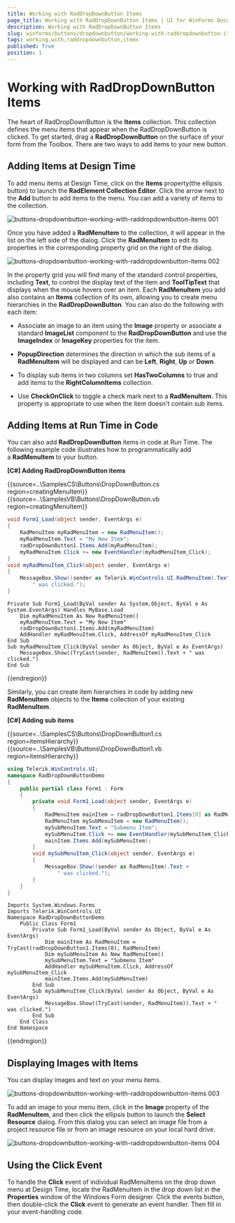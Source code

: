 ```yaml
---
title: Working with RadDropDownButton Items
page_title: Working with RadDropDownButton Items | UI for WinForms Documentation
description: Working with RadDropDownButton Items
slug: winforms/buttons/dropdownbutton/working-with-raddropdownbutton-items
tags: working,with,raddropdownbutton,items
published: True
position: 1
---
```


# Working with RadDropDownButton Items

The heart of RadDropDownButton is the __Items__ collection. This collection defines the menu items that appear when the RadDropDownButton is clicked. To get started, drag a __RadDropDownButton__ on the surface of your form from the Toolbox. There are two ways to add items to your new button.

## Adding Items at Design Time 

To add menu items at Design Time, click on the __Items__ property(the ellipsis button) to launch the __RadElement Collection Editor__. Click the arrow next to the __Add__ button to add items to the menu. You can add a variety of items to the collection.

![buttons-dropdownbutton-working-with-raddropdownbutton-items 001](images/buttons-dropdownbutton-working-with-raddropdownbutton-items001.png)

Once you have added a __RadMenuItem__ to the collection, it will appear in the list on the left side of the dialog. Click the __RadMenuItem__ to edit its properties in the corresponding property grid on the right of the dialog.

![buttons-dropdownbutton-working-with-raddropdownbutton-items 002](images/buttons-dropdownbutton-working-with-raddropdownbutton-items002.png)

In the property grid you will find many of the standard control properties, including __Text__, to control the display text of the item and __ToolTipText__ that displays when the mouse hovers over an item. Each __RadMenuItem__ you add also contains an __Items__ collection of its own, allowing you to create menu hierarchies in the __RadDropDownButton__. You can also do the following with each item:

* Associate an image to an item using the __Image__ property or associate a standard __ImageList__ component to the __RadDropDownButton__ and use the __ImageIndex__ or __ImageKey__ properties for the item. 

* __PopupDirection__ determines the direction in which the sub items of a __RadMenuItem__ will be displayed and can be __Left__, __Right__, __Up__ or __Down__.

* To display sub items in two columns set __HasTwoColumns__ to true and add items to the __RightColumnItems__ collection.

* Use __CheckOnClick__ to toggle a check mark next to a __RadMenuItem__. This property is appropriate to use when the item doesn't contain sub items.

## Adding Items at Run Time in Code

You can also add __RadDropDownButton__ items in code at Run Time. The following example code illustrates how to programmatically add a __RadMenuItem__ to your button.

__[C#] Adding RadDropDownButton items__


{{source=..\SamplesCS\Buttons\DropDownButton.cs region=creatingMenuItem}} 
{{source=..\SamplesVB\Buttons\DropDownButton.vb region=creatingMenuItem}} 

````C#
void Form1_Load(object sender, EventArgs e)
{
    RadMenuItem myRadMenuItem = new RadMenuItem();
    myRadMenuItem.Text = "My New Item";
    radDropDownButton1.Items.Add(myRadMenuItem);
    myRadMenuItem.Click += new EventHandler(myRadMenuItem_Click);
}
void myRadMenuItem_Click(object sender, EventArgs e)
{
    MessageBox.Show((sender as Telerik.WinControls.UI.RadMenuItem).Text +
        " was clicked.");
}

````
````VB.NET
Private Sub Form1_Load(ByVal sender As System.Object, ByVal e As System.EventArgs) Handles MyBase.Load
    Dim myRadMenuItem As New RadMenuItem()
    myRadMenuItem.Text = "My New Item"
    radDropDownButton1.Items.Add(myRadMenuItem)
    AddHandler myRadMenuItem.Click, AddressOf myRadMenuItem_Click
End Sub
Sub myRadMenuItem_Click(ByVal sender As Object, ByVal e As EventArgs)
    MessageBox.Show((TryCast(sender, RadMenuItem)).Text + " was clicked.")
End Sub

````

{{endregion}} 

Similarly, you can create item hierarchies in code by adding new __RadMenuItem__ objects to the __Items__ collection of your existing __RadMenuItem__.

__[C#] Adding sub items__

{{source=..\SamplesCS\Buttons\DropDownButton1.cs region=itemsHierarchy}} 
{{source=..\SamplesVB\Buttons\DropDownButton1.vb region=itemsHierarchy}} 

````C#
using Telerik.WinControls.UI;
namespace RadDropDownButtonDemo
{
    public partial class Form1 : Form
    {
        private void Form1_Load(object sender, EventArgs e)
        {
            RadMenuItem mainItem = radDropDownButton1.Items[0] as RadMenuItem;
            RadMenuItem mySubMenuItem = new RadMenuItem();
            mySubMenuItem.Text = "Submenu Item";
            mySubMenuItem.Click += new EventHandler(mySubMenuItem_Click);
            mainItem.Items.Add(mySubMenuItem);
        }
        void mySubMenuItem_Click(object sender, EventArgs e)
        {
            MessageBox.Show((sender as RadMenuItem).Text +
                " was clicked.");
        }
    }
}

````
````VB.NET
Imports System.Windows.Forms
Imports Telerik.WinControls.UI
Namespace RadDropDownButtonDemo
    Public Class Form1
        Private Sub Form1_Load(ByVal sender As Object, ByVal e As EventArgs)
            Dim mainItem As RadMenuItem = TryCast(radDropDownButton1.Items(0), RadMenuItem)
            Dim mySubMenuItem As New RadMenuItem()
            mySubMenuItem.Text = "Submenu Item"
            AddHandler mySubMenuItem.Click, AddressOf mySubMenuItem_Click
            mainItem.Items.Add(mySubMenuItem)
        End Sub
        Sub mySubMenuItem_Click(ByVal sender As Object, ByVal e As EventArgs)
            MessageBox.Show((TryCast(sender, RadMenuItem)).Text + " was clicked.")
        End Sub
    End Class
End Namespace

````

{{endregion}} 




## Displaying Images with Items

You can display images and text on your menu items.

![buttons-dropdownbutton-working-with-raddropdownbutton-items 003](images/buttons-dropdownbutton-working-with-raddropdownbutton-items003.png)

To add an image to your menu item, click in the __Image__ property of the __RadMenuItem__, and then click the ellipsis button to launch the __Select Resource__ dialog. From this dialog you can select an image file from a project resource file or from an image resource on your local hard drive. 

![buttons-dropdownbutton-working-with-raddropdownbutton-items 004](images/buttons-dropdownbutton-working-with-raddropdownbutton-items004.png)

## Using the Click Event

To handle the __Click__ event of individual RadMenuItems on the drop down menu at Design Time, locate the RadMenuItem in the drop down list in the __Properties__ window of the Windows Form designer. Click the events button, then double-click the __Click__ event to generate an event handler. Then fill in your event-handling code.
